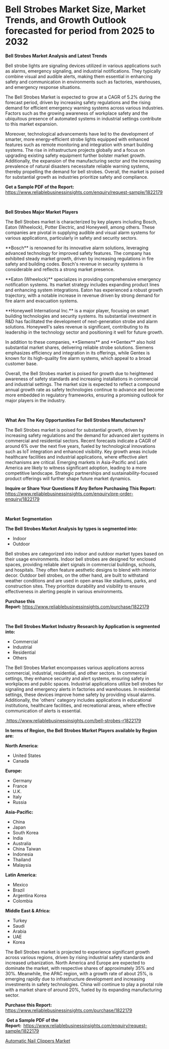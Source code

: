 <p><h1>Bell Strobes Market Size, Market Trends, and Growth Outlook forecasted for period from 2025 to 2032</h1></p><p><strong>Bell Strobes Market Analysis and Latest Trends</strong></p>
<p><p>Bell strobe lights are signaling devices utilized in various applications such as alarms, emergency signaling, and industrial notifications. They typically combine visual and audible alerts, making them essential in enhancing safety and communication in environments such as factories, warehouses, and emergency response situations.</p><p>The Bell Strobes Market is expected to grow at a CAGR of 5.2% during the forecast period, driven by increasing safety regulations and the rising demand for efficient emergency warning systems across various industries. Factors such as the growing awareness of workplace safety and the ubiquitous presence of automated systems in industrial settings contribute to this market expansion. </p><p>Moreover, technological advancements have led to the development of smarter, more energy-efficient strobe lights equipped with enhanced features such as remote monitoring and integration with smart building systems. The rise in infrastructure projects globally and a focus on upgrading existing safety equipment further bolster market growth. Additionally, the expansion of the manufacturing sector and the increasing prevalence of natural disasters necessitate reliable warning systems, thereby propelling the demand for bell strobes. Overall, the market is poised for substantial growth as industries prioritize safety and compliance.</p></p>
<p><strong>Get a Sample PDF of the Report:&nbsp;</strong> <a href="https://www.reliablebusinessinsights.com/enquiry/request-sample/1822179?utm_campaign=2885&utm_medium=2&utm_source=Github&utm_content=ia&utm_term=02032025&utm_id=bell-strobes">https://www.reliablebusinessinsights.com/enquiry/request-sample/1822179</a></p>
<p>&nbsp;</p>
<p><strong>Bell Strobes Major Market Players</strong></p>
<p><p>The Bell Strobes market is characterized by key players including Bosch, Eaton (Wheelock), Potter Electric, and Honeywell, among others. These companies are pivotal in supplying audible and visual alarm systems for various applications, particularly in safety and security sectors.</p><p>**Bosch** is renowned for its innovative alarm solutions, leveraging advanced technology for improved safety features. The company has exhibited steady market growth, driven by increasing regulations in fire safety and building codes. Bosch's revenue in security systems is considerable and reflects a strong market presence.</p><p>**Eaton (Wheelock)** specializes in providing comprehensive emergency notification systems. Its market strategy includes expanding product lines and enhancing system integrations. Eaton has experienced a robust growth trajectory, with a notable increase in revenue driven by strong demand for fire alarm and evacuation systems.</p><p>**Honeywell International Inc.** is a major player, focusing on smart building technologies and security systems. Its substantial investment in R&D has facilitated the development of next-generation strobe and alarm solutions. Honeywell's sales revenue is significant, contributing to its leadership in the technology sector and positioning it well for future growth.</p><p>In addition to these companies, **Siemens** and **Gentex** also hold substantial market shares, delivering reliable strobe solutions. Siemens emphasizes efficiency and integration in its offerings, while Gentex is known for its high-quality fire alarm systems, which appeal to a broad customer base.</p><p>Overall, the Bell Strobes market is poised for growth due to heightened awareness of safety standards and increasing installations in commercial and industrial settings. The market size is expected to reflect a compound annual growth rate as safety technologies continue to advance and become more embedded in regulatory frameworks, ensuring a promising outlook for major players in the industry.</p></p>
<p>&nbsp;</p>
<p><strong>What Are The Key Opportunities For Bell Strobes Manufacturers?</strong></p>
<p><p>The Bell Strobes market is poised for substantial growth, driven by increasing safety regulations and the demand for advanced alert systems in commercial and residential sectors. Recent forecasts indicate a CAGR of around 6% over the next five years, fueled by technological innovations such as IoT integration and enhanced visibility. Key growth areas include healthcare facilities and industrial applications, where effective alert mechanisms are critical. Emerging markets in Asia-Pacific and Latin America are likely to witness significant adoption, leading to a more competitive landscape. Strategic partnerships and sustainability-focused product offerings will further shape future market dynamics.</p></p>
<p><strong>Inquire or Share Your Questions If Any Before Purchasing This Report:</strong> <a href="https://www.reliablebusinessinsights.com/enquiry/pre-order-enquiry/1822179?utm_campaign=2885&utm_medium=2&utm_source=Github&utm_content=ia&utm_term=02032025&utm_id=bell-strobes">https://www.reliablebusinessinsights.com/enquiry/pre-order-enquiry/1822179</a></p>
<p>&nbsp;</p>
<p><strong>Market Segmentation</strong></p>
<p><strong>The Bell Strobes Market Analysis by types is segmented into:</strong></p>
<p><ul><li>Indoor</li><li>Outdoor</li></ul></p>
<p><p>Bell strobes are categorized into indoor and outdoor market types based on their usage environments. Indoor bell strobes are designed for enclosed spaces, providing reliable alert signals in commercial buildings, schools, and hospitals. They often feature aesthetic designs to blend with interior decor. Outdoor bell strobes, on the other hand, are built to withstand weather conditions and are used in open areas like stadiums, parks, and construction sites. They prioritize durability and visibility to ensure effectiveness in alerting people in various environments.</p></p>
<p><strong>Purchase this Report:&nbsp;</strong><a href="https://www.reliablebusinessinsights.com/purchase/1822179?utm_campaign=2885&utm_medium=2&utm_source=Github&utm_content=ia&utm_term=02032025&utm_id=bell-strobes">https://www.reliablebusinessinsights.com/purchase/1822179</a></p>
<p>&nbsp;</p>
<p><strong>The Bell Strobes Market Industry Research by Application is segmented into:</strong></p>
<p><ul><li>Commercial</li><li>Industrial</li><li>Residential</li><li>Others</li></ul></p>
<p><p>The Bell Strobes Market encompasses various applications across commercial, industrial, residential, and other sectors. In commercial settings, they enhance security and alert systems, ensuring safety in workplaces and public spaces. Industrial applications utilize bell strobes for signaling and emergency alerts in factories and warehouses. In residential settings, these devices improve home safety by providing visual alarms. Additionally, the 'others' category includes applications in educational institutions, healthcare facilities, and recreational areas, where effective communication of alerts is essential.</p></p>
<p><a href="https://www.reliablebusinessinsights.com/bell-strobes-r1822179?utm_campaign=2885&utm_medium=2&utm_source=Github&utm_content=ia&utm_term=02032025&utm_id=bell-strobes">&nbsp;https://www.reliablebusinessinsights.com/bell-strobes-r1822179</a></p>
<p><strong>In terms of Region, the Bell Strobes Market Players available by Region are:</strong></p>
<p>
    <p> <strong> North America: </strong>
        <ul>
            <li>United States</li>
            <li>Canada</li>
        </ul>
        </p> 
    <p> <strong> Europe: </strong>
        <ul>
            <li>Germany</li>
            <li>France</li>
            <li>U.K.</li>
            <li>Italy</li>
            <li>Russia</li>
        </ul>
        </p> 
    <p> <strong> Asia-Pacific: </strong>
        <ul>
            <li>China</li>
            <li>Japan</li>
            <li>South Korea</li>
            <li>India</li>
            <li>Australia</li>
            <li>China Taiwan</li>
            <li>Indonesia</li>
            <li>Thailand</li>
            <li>Malaysia</li>
        </ul>
        </p> 
    <p> <strong> Latin America: </strong>
        <ul>
            <li>Mexico</li>
            <li>Brazil</li>
            <li>Argentina Korea</li>
            <li>Colombia</li>
        </ul>
        </p> 
    <p> <strong> Middle East & Africa: </strong>
        <ul>
            <li>Turkey</li>
            <li>Saudi</li>
            <li>Arabia</li>
            <li>UAE</li>
            <li>Korea</li>
        </ul>
    </p>
    </p>
<p><p>The Bell Strobes market is projected to experience significant growth across various regions, driven by rising industrial safety standards and increased urbanization. North America and Europe are expected to dominate the market, with respective shares of approximately 35% and 30%. Meanwhile, the APAC region, with a growth rate of about 25%, is emerging rapidly due to infrastructure development and increasing investments in safety technologies. China will continue to play a pivotal role with a market share of around 20%, fueled by its expanding manufacturing sector.</p></p>
<p><strong>Purchase this Report: </strong><a href="https://www.reliablebusinessinsights.com/purchase/1822179?utm_campaign=2885&utm_medium=2&utm_source=Github&utm_content=ia&utm_term=02032025&utm_id=bell-strobes">https://www.reliablebusinessinsights.com/purchase/1822179</a></p>
<p>&nbsp;<strong>Get a Sample PDF of the Report:&nbsp;&nbsp;</strong><a href="https://www.reliablebusinessinsights.com/enquiry/request-sample/1822179?utm_campaign=2885&utm_medium=2&utm_source=Github&utm_content=ia&utm_term=02032025&utm_id=bell-strobes">https://www.reliablebusinessinsights.com/enquiry/request-sample/1822179</a></p>
<p><strong></strong></p>
<p><p><a href="https://github.com/dailyspunj47/Market-Research-Report-List-1/blob/main/automatic-nail-clippers-market.md?utm_campaign=2885&utm_medium=2&utm_source=Github&utm_content=ia&utm_term=02032025&utm_id=bell-strobes">Automatic Nail Clippers Market</a></p></p>